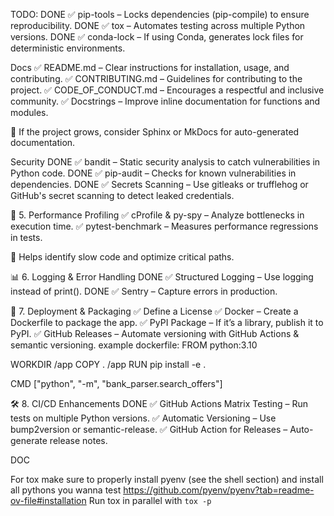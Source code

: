 TODO:
DONE ✅ pip-tools – Locks dependencies (pip-compile) to ensure reproducibility.
DONE ✅ tox – Automates testing across multiple Python versions.
DONE ✅ conda-lock – If using Conda, generates lock files for deterministic environments.

Docs
✅ README.md – Clear instructions for installation, usage, and contributing.
✅ CONTRIBUTING.md – Guidelines for contributing to the project.
✅ CODE_OF_CONDUCT.md – Encourages a respectful and inclusive community.
✅ Docstrings – Improve inline documentation for functions and modules.

📌 If the project grows, consider Sphinx or MkDocs for auto-generated documentation.


Security
DONE ✅ bandit – Static security analysis to catch vulnerabilities in Python code.
DONE ✅ pip-audit – Checks for known vulnerabilities in dependencies.
DONE ✅ Secrets Scanning – Use gitleaks or trufflehog or GitHub's secret scanning to detect leaked credentials.


🚀 5. Performance Profiling
✅ cProfile & py-spy – Analyze bottlenecks in execution time.
✅ pytest-benchmark – Measures performance regressions in tests.

📌 Helps identify slow code and optimize critical paths.

📊 6. Logging & Error Handling
DONE ✅ Structured Logging – Use logging instead of print().
DONE ✅ Sentry – Capture errors in production.



📡 7. Deployment & Packaging
✅ Define a License
✅ Docker – Create a Dockerfile to package the app.
✅ PyPI Package – If it’s a library, publish it to PyPI.
✅ GitHub Releases – Automate versioning with GitHub Actions & semantic versioning.
example dockerfile:
FROM python:3.10

WORKDIR /app
COPY . /app
RUN pip install -e .

CMD ["python", "-m", "bank_parser.search_offers"]


🛠 8. CI/CD Enhancements
DONE ✅ GitHub Actions Matrix Testing – Run tests on multiple Python versions.
✅ Automatic Versioning – Use bump2version or semantic-release.
✅ GitHub Action for Releases – Auto-generate release notes.



DOC

For tox make sure to properly install pyenv (see the shell section) and install all pythons you wanna test
https://github.com/pyenv/pyenv?tab=readme-ov-file#installation
Run tox in parallel with `tox -p`



